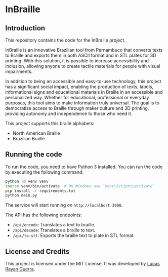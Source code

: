 # InBraille

## Introduction

This repository contains the code for the InBraille project.

InBraille is an innovative Brazilian tool from Pernambuco that converts texts to Braille and exports them in both ASCII format and in STL plates for 3D printing. With this solution, it is possible to increase accessibility and inclusion, allowing anyone to create tactile materials for people with visual impairments.

In addition to being an accessible and easy-to-use technology, this project has a significant social impact, enabling the production of texts, labels, informational signs and educational materials in Braille in an accessible and personalized way. Whether for educational, professional or everyday purposes, this tool aims to make information truly universal. The goal is to democratize access to Braille through maker culture and 3D printing, providing autonomy and independence to those who need it.

This project supports this braile alphabets:

- North American Braille
- Brazilian Braille

## Running the code

To run the code, you need to have Python 3 installed. You can run the code by executing the following command:

```bash
python -m venv venv
source venv/bin/activate  # On Windows use `venv\Scripts\activate`
pip install -r requirements.txt
python main.py
```

The service will start running on `http://localhost:3000`.

The API has the following endpoints:

- `/api/encode`: Translates a text to braille.
- `/api/decode`: Translates a braille to text.
- `/api/to-stl`: Exports the braille text to plate in STL format.

## License and Credits

This project is licensed under the MIT License. It was developed by [Lucas Rayan Guerra](https://github.com/lucasrguerra).